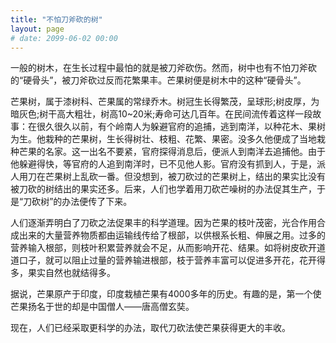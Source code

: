 ```yaml
---
title: "不怕刀斧砍的树"
layout: page
# date: 2099-06-02 00:00
---
```


一般的树木，在生长过程中最怕的就是被刀斧砍伤。然而，树中也有不怕刀斧砍的“硬骨头”，被刀斧砍过反而花繁果丰。芒果树便是树木中的这种“硬骨头”。

芒果树，属于漆树科、芒果属的常绿乔木。树冠生长得繁茂，呈球形;树皮厚，为暗灰色;树干高大粗壮，树高10~20米;寿命可达几百年。在民间流传着这样一段故事：在很久很久以前，有个岭南人为躲避官府的追捕，逃到南洋，以种花木、果树为生。他栽种的芒果树，生长得树壮、枝粗、花繁、果密。没多久他便成了当地栽种芒果的名家。这一出名不要紧，官府探得消息后，便派人到南洋去追捕他。由于他躲避得快，等官府的人追到南洋时，已不见他人影。官府没有抓到人，于是，派人用刀在芒果树上乱砍一番。但没想到，被刀砍过的芒果树上，结出的果实比没有被刀砍的树结出的果实还多。后来，人们也学着用刀砍芒噪树的办法促其生产，于是“刀砍树”的办法便传了下来。

人们逐渐弄明白了刀砍之法促果丰的科学道理。因为芒果的枝叶茂密，光合作用合成出来的大量营养物质都由运输线传给了根部，以供根系长粗、伸展之用。过多的营养输入根部，则枝叶积累营养就会不足，从而影响开花、结果。如将树皮砍开道道口子，就可以阻止过量的营养输进根部，枝于营养丰富可以促进多开花，花开得多，果实自然也就结得多。

据说，芒果原产于印度，印度栽植芒果有4000多年的历史。有趣的是，第一个使芒果扬名于世的却是中国僧人——唐高僧玄奘。

现在，人们已经采取更科学的办法，取代刀砍法使芒果获得更大的丰收。

